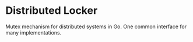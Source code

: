 # Distributed Locker
Mutex mechanism for distributed systems in Go.
One common interface for many implementations.